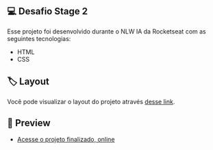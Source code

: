 
## 💻 Desafio Stage 2

Esse projeto foi desenvolvido durante o NLW IA da Rocketseat com as seguintes tecnologias:

- HTML
- CSS

## 🏷️ Layout

Você pode visualizar o layout do projeto através [desse link](https://www.figma.com/file/ixpEsODzBTkZ7Qy5Xun24z/Projeto01-Extra-(Copy)?node-id=59%3A12&mode=dev).

## 🎉 Preview

- [Acesse o projeto finalizado, online](https://guedescss.github.io/stage2-desafio/)

